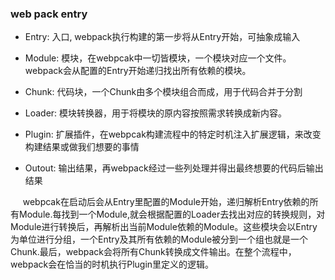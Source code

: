 ### web pack entry

* Entry: 入口, webpack执行构建的第一步将从Entry开始，可抽象成输入

* Module: 模块，在webpcak中一切皆模块，一个模块对应一个文件。webpack会从配置的Entry开始递归找出所有依赖的模块。

* Chunk: 代码块，一个Chunk由多个模块组合而成，用于代码合并于分割

* Loader: 模块转换器，用于将模块的原内容按照需求转换成新内容。

* Plugin: 扩展插件，在webpcak构建流程中的特定时机注入扩展逻辑，来改变构建结果或做我们想要的事情

* Outout: 输出结果，再webpack经过一些列处理并得出最终想要的代码后输出结果

     webpcak在启动后会从Entry里配置的Module开始，递归解析Entry依赖的所有Module.每找到一个Module,就会根据配置的Loader去找出对应的转换规则，对Module进行转换后，再解析出当前Module依赖的Module。这些模块会以Entry为单位进行分组，一个Entry及其所有依赖的Module被分到一个组也就是一个Chunk.最后，webpack会将所有Chunk转换成文件输出。在整个流程中，webpack会在恰当的时机执行Plugin里定义的逻辑。
